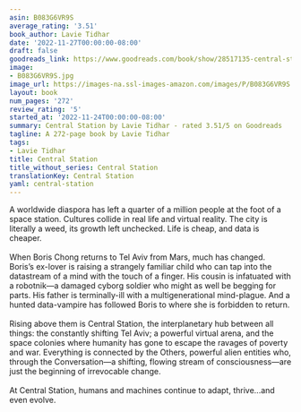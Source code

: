 ```yaml
---
asin: B083G6VR9S
average_rating: '3.51'
book_author: Lavie Tidhar
date: '2022-11-27T00:00:00-08:00'
draft: false
goodreads_link: https://www.goodreads.com/book/show/28517135-central-station
image:
- B083G6VR9S.jpg
image_url: https://images-na.ssl-images-amazon.com/images/P/B083G6VR9S.01._SCLZZZZZZZ.jpg
layout: book
num_pages: '272'
review_rating: '5'
started_at: '2022-11-24T00:00:00-08:00'
summary: Central Station by Lavie Tidhar - rated 3.51/5 on Goodreads
tagline: A 272-page book by Lavie Tidhar
tags:
- Lavie Tidhar
title: Central Station
title_without_series: Central Station
translationKey: Central Station
yaml: central-station
---
```


A worldwide diaspora has left a quarter of a million people at the foot of a space station. Cultures collide in real life and virtual reality. The city is literally a weed, its growth left unchecked. Life is cheap, and data is cheaper.<br /><br />When Boris Chong returns to Tel Aviv from Mars, much has changed. Boris’s ex-lover is raising a strangely familiar child who can tap into the datastream of a mind with the touch of a finger. His cousin is infatuated with a robotnik—a damaged cyborg soldier who might as well be begging for parts. His father is terminally-ill with a multigenerational mind-plague. And a hunted data-vampire has followed Boris to where she is forbidden to return.<br /><br />Rising above them is Central Station, the interplanetary hub between all things: the constantly shifting Tel Aviv; a powerful virtual arena, and the space colonies where humanity has gone to escape the ravages of poverty and war. Everything is connected by the Others, powerful alien entities who, through the Conversation—a shifting, flowing stream of consciousness—are just the beginning of irrevocable change.<br /><br />At Central Station, humans and machines continue to adapt, thrive...and even evolve.<br />